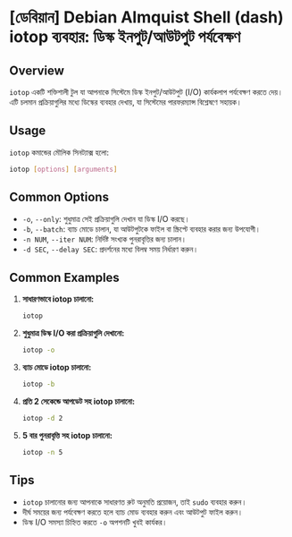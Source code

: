 # [ডেবিয়ান] Debian Almquist Shell (dash) iotop ব্যবহার: ডিস্ক ইনপুট/আউটপুট পর্যবেক্ষণ

## Overview
`iotop` একটি শক্তিশালী টুল যা আপনাকে সিস্টেমে ডিস্ক ইনপুট/আউটপুট (I/O) কার্যকলাপ পর্যবেক্ষণ করতে দেয়। এটি চলমান প্রক্রিয়াগুলির মধ্যে ডিস্কের ব্যবহার দেখায়, যা সিস্টেমের পারফরম্যান্স বিশ্লেষণে সহায়ক।

## Usage
`iotop` কমান্ডের মৌলিক সিনট্যাক্স হলো:

```bash
iotop [options] [arguments]
```

## Common Options
- `-o`, `--only`: শুধুমাত্র সেই প্রক্রিয়াগুলি দেখান যা ডিস্ক I/O করছে।
- `-b`, `--batch`: ব্যাচ মোডে চালান, যা আউটপুটকে ফাইল বা স্ক্রিপ্টে ব্যবহার করার জন্য উপযোগী।
- `-n NUM`, `--iter NUM`: নির্দিষ্ট সংখ্যক পুনরাবৃত্তির জন্য চালান।
- `-d SEC`, `--delay SEC`: প্রদর্শনের মধ্যে বিলম্ব সময় নির্ধারণ করুন।

## Common Examples
1. **সাধারণভাবে iotop চালানো:**
   ```bash
   iotop
   ```

2. **শুধুমাত্র ডিস্ক I/O করা প্রক্রিয়াগুলি দেখানো:**
   ```bash
   iotop -o
   ```

3. **ব্যাচ মোডে iotop চালানো:**
   ```bash
   iotop -b
   ```

4. **প্রতি 2 সেকেন্ডে আপডেট সহ iotop চালানো:**
   ```bash
   iotop -d 2
   ```

5. **5 বার পুনরাবৃত্তি সহ iotop চালানো:**
   ```bash
   iotop -n 5
   ```

## Tips
- `iotop` চালানোর জন্য আপনাকে সাধারণত রুট অনুমতি প্রয়োজন, তাই `sudo` ব্যবহার করুন।
- দীর্ঘ সময়ের জন্য পর্যবেক্ষণ করতে হলে ব্যাচ মোড ব্যবহার করুন এবং আউটপুট ফাইল করুন।
- ডিস্ক I/O সমস্যা চিহ্নিত করতে `-o` অপশনটি খুবই কার্যকর।
